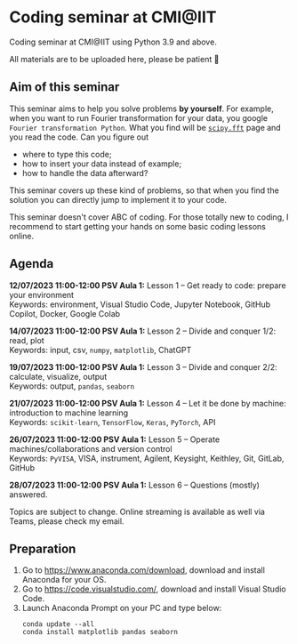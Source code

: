 # Coding seminar at CMI@IIT

Coding seminar at CMI@IIT using Python 3.9 and above.

All materials are to be uploaded here, please be patient 🙏

## Aim of this seminar

This seminar aims to help you solve problems **by yourself**.
For example, when you want to run Fourier transformation for your data, you google `Fourier transformation Python`. What you find will be [`scipy.fft`](https://docs.scipy.org/doc/scipy/tutorial/fft.html) page and you
read the code. Can you figure out
- where to type this code;
- how to insert your data instead of example;
- how to handle the data afterward?

This seminar covers up these kind of problems, so that when you find the solution you can directly jump to implement it to your code.

This seminar doesn't cover ABC of coding. For those totally new to coding, I recommend to start getting your hands on some basic coding lessons online.

## Agenda

**12/07/2023 11:00-12:00 PSV Aula 1:**
Lesson 1 – Get ready to code: prepare your environment  
Keywords: environment, Visual Studio Code, Jupyter Notebook, GitHub Copilot, Docker, Google Colab

**14/07/2023 11:00-12:00 PSV Aula 1:**
Lesson 2 – Divide and conquer 1/2: read, plot  
Keywords: input, csv, `numpy`, `matplotlib`, ChatGPT

**19/07/2023 11:00-12:00 PSV Aula 1:**
Lesson 3 – Divide and conquer 2/2: calculate, visualize, output  
Keywords: output, `pandas`, `seaborn`

**21/07/2023 11:00-12:00 PSV Aula 1:**
Lesson 4 – Let it be done by machine: introduction to machine learning  
Keywords: `scikit-learn`, `TensorFlow`, `Keras`, `PyTorch`, API

**26/07/2023 11:00-12:00 PSV Aula 1:**
Lesson 5 – Operate machines/collaborations and version control  
Keywords: `PyVISA`, VISA, instrument, Agilent, Keysight, Keithley, Git, GitLab, GitHub

**28/07/2023 11:00-12:00 PSV Aula 1:**
Lesson 6 – Questions (mostly) answered.

Topics are subject to change.
Online streaming is available as well via Teams, please check my email.


## Preparation
1.	Go to https://www.anaconda.com/download, download and install Anaconda for your OS.
2.	Go to https://code.visualstudio.com/, download and install Visual Studio Code.
3.	Launch Anaconda Prompt on your PC and type below:
    ```shell
    conda update --all
    conda install matplotlib pandas seaborn
    ```




